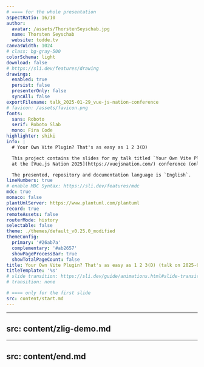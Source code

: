 ```yaml
---
# ==== for the whole presentation
aspectRatio: 16/10
author:
  avatar: /assets/ThorstenSeyschab.jpg
  name: Thorsten Seyschab
  website: todde.tv
canvasWidth: 1024
# class: bg-gray-500
colorSchema: light
download: false
# https://sli.dev/features/drawing
drawings:
  enabled: true
  persist: false
  presenterOnly: false
  syncAll: false
exportFilename: talk_2025-01-29_vue-js-nation-conference
# favicon: /assets/favicon.png
fonts:
  sans: Roboto
  serif: Roboto Slab
  mono: Fira Code
highlighter: shiki
info: |
  # Your Own Vite Plugin? That's as easy as 1 2 3(D)

  This project contains the slides for my talk titled `Your Own Vite Plugin? That's as easy as 1 2 3(D)` on 2025-01-29
  at the [Vue.js Nation 2025](https://vuejsnation.com/) conference (online).

  The presented, repository and documentation language is `English`.
lineNumbers: true
# enable MDC Syntax: https://sli.dev/features/mdc
mdc: true
monaco: false
plantUmlServer: https://www.plantuml.com/plantuml
record: true
remoteAssets: false
routerMode: history
selectable: false
theme: ./themes/default_v0.25.0_modified
themeConfig:
  primary: '#26ab7a'
  complementary: '#ab2657'
  showPageProcessBar: true
  showTotalPageCount: false
title: Your Own Vite Plugin? That's as easy as 1 2 3(D) (talk on 2025-01-29 at the Vue.js Nation conference (online))
titleTemplate: '%s'
# slide transition: https://sli.dev/guide/animations.html#slide-transitions
# transition: none

# ==== only for the first slide
src: content/start.md
---
```


---
src: content/zlig-demo.md
---

---
src: content/end.md
---
